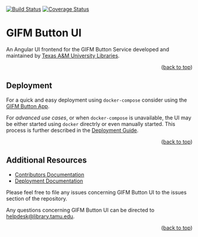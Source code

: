 <a name="readme-top"></a>
[![Build Status][build-badge]][build-status]
[![Coverage Status][coverage-badge]][coverage-status]

# GIFM Button UI

An Angular UI frontend for the GIFM Button Service developed and maintained by [Texas A&M University Libraries][tamu-library].

<div align="right">(<a href="#readme-top">back to top</a>)</div>

## Deployment

For a quick and easy deployment using `docker-compose` consider using the [GIFM Button App][app-repo].

For _advanced use cases_, or when `docker-compose` is unavailable, the UI may be either started using `docker` directrly or even manually started.
This process is further described in the [Deployment Guide][deployment-guide].

<div align="right">(<a href="#readme-top">back to top</a>)</div>

## Additional Resources

- [Contributors Documentation][contributors-docs]
- [Deployment Documentation][deployment-guide]

Please feel free to file any issues concerning GIFM Button UI to the issues section of the repository.

Any questions concerning GIFM Button UI can be directed to [helpdesk@library.tamu.edu][helpdesk-email].

<div align="right">(<a href="#readme-top">back to top</a>)</div>

<!-- LINKS -->
[build-status]: https://github.com/TAMULib/GIFMButtonUI/actions?query=workflow%3ABuild
[build-badge]: https://github.com/TAMULib/GIFMButtonUI/workflows/Build/badge.svg
[coverage-status]: https://coveralls.io/github/TAMULib/GIFMButtonUI
[coverage-badge]: https://coveralls.io/repos/github/TAMULib/GIFMButtonUI/badge.svg
[tamu-library]: http://library.tamu.edu
[app-repo]: https://github.com/TAMULib/GIFMButton
[deployment-guide]: DEPLOYING.md
[contributors-docs]: CONTRIBUTING.md
[helpdesk-email]: mailto:helpdesk@library.tamu.edu
